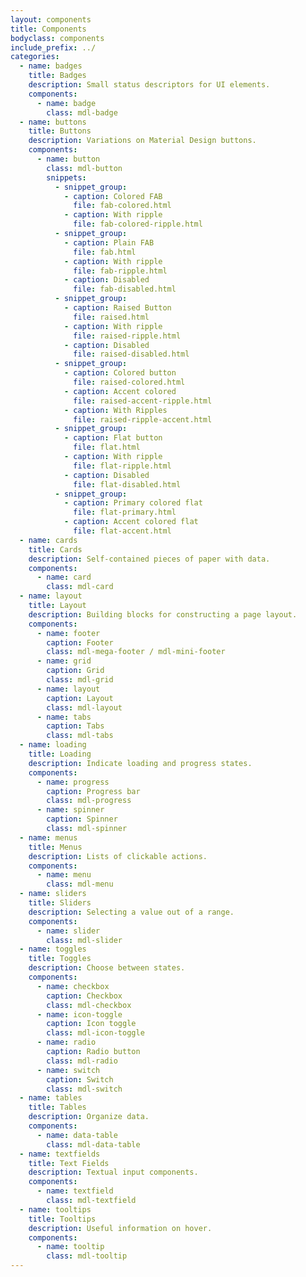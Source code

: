 ```yaml
---
layout: components
title: Components
bodyclass: components
include_prefix: ../
categories:
  - name: badges
    title: Badges
    description: Small status descriptors for UI elements.
    components:
      - name: badge
        class: mdl-badge
  - name: buttons
    title: Buttons
    description: Variations on Material Design buttons.
    components:
      - name: button
        class: mdl-button
        snippets:
          - snippet_group:
            - caption: Colored FAB
              file: fab-colored.html
            - caption: With ripple
              file: fab-colored-ripple.html
          - snippet_group:
            - caption: Plain FAB
              file: fab.html
            - caption: With ripple
              file: fab-ripple.html
            - caption: Disabled
              file: fab-disabled.html
          - snippet_group:
            - caption: Raised Button
              file: raised.html
            - caption: With ripple
              file: raised-ripple.html
            - caption: Disabled
              file: raised-disabled.html
          - snippet_group:
            - caption: Colored button
              file: raised-colored.html
            - caption: Accent colored
              file: raised-accent-ripple.html
            - caption: With Ripples
              file: raised-ripple-accent.html
          - snippet_group:
            - caption: Flat button
              file: flat.html
            - caption: With ripple
              file: flat-ripple.html
            - caption: Disabled
              file: flat-disabled.html
          - snippet_group:
            - caption: Primary colored flat
              file: flat-primary.html
            - caption: Accent colored flat
              file: flat-accent.html
  - name: cards
    title: Cards
    description: Self-contained pieces of paper with data.
    components:
      - name: card
        class: mdl-card
  - name: layout
    title: Layout
    description: Building blocks for constructing a page layout.
    components:
      - name: footer
        caption: Footer
        class: mdl-mega-footer / mdl-mini-footer
      - name: grid
        caption: Grid
        class: mdl-grid
      - name: layout
        caption: Layout
        class: mdl-layout
      - name: tabs
        caption: Tabs
        class: mdl-tabs
  - name: loading
    title: Loading
    description: Indicate loading and progress states.
    components:
      - name: progress
        caption: Progress bar
        class: mdl-progress
      - name: spinner
        caption: Spinner
        class: mdl-spinner
  - name: menus
    title: Menus
    description: Lists of clickable actions.
    components:
      - name: menu
        class: mdl-menu
  - name: sliders
    title: Sliders
    description: Selecting a value out of a range.
    components:
      - name: slider
        class: mdl-slider
  - name: toggles
    title: Toggles
    description: Choose between states.
    components:
      - name: checkbox
        caption: Checkbox
        class: mdl-checkbox
      - name: icon-toggle
        caption: Icon toggle
        class: mdl-icon-toggle
      - name: radio
        caption: Radio button
        class: mdl-radio
      - name: switch
        caption: Switch
        class: mdl-switch
  - name: tables
    title: Tables
    description: Organize data.
    components:
      - name: data-table
        class: mdl-data-table
  - name: textfields
    title: Text Fields
    description: Textual input components.
    components:
      - name: textfield
        class: mdl-textfield
  - name: tooltips
    title: Tooltips
    description: Useful information on hover.
    components:
      - name: tooltip
        class: mdl-tooltip
---
```

